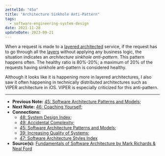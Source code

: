 ```yaml
---
zettelId: "45a"
title: "Architecture Sinkhole Anti-Pattern"
tags:
  - software-engineering-system-design
date: 2021-11-28
updateDate: 2023-09-21
---
```


When a request is made to a [layered architected](/notes/47a/) service, if the request has to go through all the [layers](/notes/47a1/) without applying any business logic, the situation indicates an *architecture sinkhole anti-pattern*. This pattern happens often. The healthy ratio is 80%-20%; a maximum of 20% of the requests having sinkhole anti-pattern is considered healthy.

Although it looks like it is happening more in layered architectures, I also saw it often happening in technically distributed architectures such as VIPER architecture in iOS. VIPER is especially criticized for this anti-pattern.

---

- **Previous Note:** [45: Software Architecture Patterns and Models](/notes/45/);
- **Next Note:** [46: Coaching Yourself](/notes/46/);
- **Connections:**
  - [48: System Design Index](/notes/48/);
  - [49: Accidental Complexity](/notes/49/);
  - [45: Software Architecture Patterns and Models](/notes/45/);
  - [39: Increasing Quality of Systems](/notes/39/);
  - [47: Software Architecture Styles Index](/notes/47/)
- **Source(s):** [Fundamentals of Software Architecture by Mark Richards & Neal Ford](http://fundamentalsofsoftwarearchitecture.com/)
